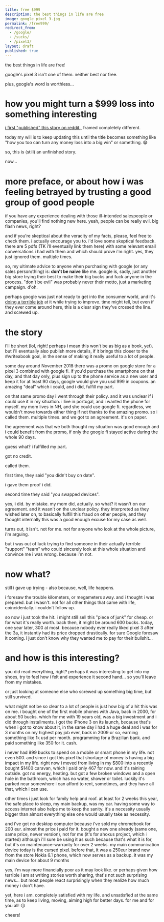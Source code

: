 ```yaml
---
title: free $999
description: the best things in life are free
image: google pixel 3.jpg
permalink: /free999/
redirect_from:
  - /google/
  - /sucks/
  - /pixel3/
layout: draft
published: true
---
```


the best things in life are free!

google's pixel 3 isn't one of them. neither best nor free.

plus, google's word is worthless...

# how you might turn a $999 loss into something interesting

[i first "published" this story on reddit.](https://www.reddit.com/r/ProjectFi/comments/ayz6o5/comment/encpau1), framed completely different.

today my will is to keep updating this until the title becomes something like "how you too can turn any money loss into a big win" or something. 😁

so, this is (still) an unfinished story.

now...

# more preface, or about how i was feeling betrayed by trusting a good group of good people

if you have any experience dealing with those ill-intended salespeople or companies, you'll find nothing new here. yeah, people can be really evil. big flash news, right?

and if you're skeptical about the veracity of my facts, please, feel free to check them. i actually encourage you to. i'd love some skeptical feedback. there are 5 pdfs (TK i'll eventually link them here) with some relevant email conversations i had with them and which should prove i'm right. yes, they just ignored them. multiple times.

so, my ultimate advice to anyone when purchasing with google (or any sales person/thing) is: **don't be naive** like me. google is, sadly, just another big store trying their best to make their big bucks and fuck anyone in the process. "don't be evil" was probably never their motto, just a marketing campaign. d'oh.

perhaps google was just not ready to get into the consumer world, and it's [doing a terrible job](https://www.androidpolice.com/2019/04/19/passive-aggressive-level-9000-instead-of-a-refund-google-sent-someone-10-pink-pixel-3s/) at it while trying to improve. time might tell, but even if they ever come around here, this is a clear sign they've crossed the line. and screwed up.

# the story

i'll be short (lol, right! perhaps i mean this won't be as big as a book, yet). but i'll eventually also publish more details, if it brings this closer to the #writeabook goal, in the sense of making it really useful to a lot of people.

some day around November 2018 there was a promo on google store for a pixel 3 combined with google fi. if you'd purchase the smartphone on that day, and that day only, plus sign up to the phone service as a new user and keep it for at least 90 days, google would give you usd 999 in coupons. an amazing "deal" which i could, and i did, fulfill my part.

on that same promo day i went through their policy. and it was unclear if i could use it in my situation. i live in portugal, and i wanted the phone for myself. my mom lives in NH, and she could use google fi. regardless, we wouldn't move towards either thing if not thanks to the amazing promo. so i called them. multiple times. and we got to an agreement. it's on paper.

the agreement was that we both thought my situation was good enough and i could benefit from the promo, if only the google fi stayed active during the whole 90 days.

guess what? i fulfilled my part.

got no credit.

called them.

first time, they said "you didn't buy on date".

i gave them proof i did.

second time they said "you swapped devices".

yes, i did. by mistake. my mom did, actually. so what? it wasn't on our agreement. and it wasn't on the unclear policy. they interpreted as they wished later on, to basically fulfill this fraud on other people, and they thought internally this was a good enough excuse for my case as well.

turns out, it isn't. not for me. not for anyone who look at the whole picture, i'm arguing.

but i was out of luck trying to find someone in their actually terrible "support" "team" who could sincerely look at this whole situation and convince me i was wrong. because i'm not.

# now what?

still i gave up trying - also because, well, life happens.

i foresaw the trouble kilometers, or megameters away. and i thought i was prepared. but i wasn't. not for all other things that came with life, coincidentally. i couldn't follow up.

so now i just took the hit. i might still sell this "piece of junk" for cheap. or for what it's really worth. back then, it might be around 600 bucks. today, one year later, 300 at most. because nobody ever really liked pixel 3 after the 3a, it instantly had its price dropped drastically. for sure Google foresaw it coming. i just don't know why they wanted me to pay for their bullshit...

# and how is this interesting?

you did read everything, right? perhaps it was interesting to get into my shoes, try to feel how i felt and experience it second hand... so you'll leave from my mistakes.

or just looking at someone else who screwed up something big time, but still survived.

what might not be so clear to a lot of people is just how big of a hit this was on me. i bought one of the first mobile phones with Java, back in 2000, for about 50 bucks. which for me with 19 years old, was a big investment and i did through installments. i got the iPhone 3 on its launch, because that's when i got to know about it, in the same day i had a huge deal and i was for 3 months on my highest pay job ever, back in 2009 or so, earning something like 1k usd per month. programming for a Brazilian bank. and paid something like 350 for it. cash.

i never had 999 bucks to spend on a mobile or smart phone in my life. not even 500. and since i got this pixel that shortage of money is having a big impact in my life. right now i moved from living in my $800 into a recently bought $1400 caravan, which i paid only 467 for now. and it's raining outside. got no energy, heating. but got a few broken windows and a open hole in the bathroom, which has no water, shower or toilet. luckily it's parked near somewhere i can afford to rent, sometimes, and they have all that, which i can use.

other times i just look for family help and roof. at least for 2 weeks this year, the safe place to sleep, my main backup, was my car. having some way to access internet also helps me to keep the sanity. it's a necessity usually bigger than almost everything else one would usually take as necessity.

and i've got no desktop computer because i've sold my chromebook for 200 eur. almost the price i paid for it. bought a new one already (same one, same price, newer version), not for me (it's for ahoxus project, which i started) although i'll sure be using it as such because that's what it is for, but it's on maintenance-warranty for over 2 weeks. my main communication device today is the cursed pixel. before that, it was a 250eur brand new from the store Nokia 6.1 phone, which now serves as a backup. it was my main device for about 9 months

yes, i'm way more financially poor as it may look like. or perhaps given how terrible i am at writing stories worth sharing, that's not such surprising news... but most people react surprisingly when they realize how much money i don't have.

yet, here i am. completely satisfied with my life. and unsatisfied at the same time, as to keep living, moving, aiming high for better days. for me and for you all! 😘

cheers!

<!-- for my self future reference: Case ID \[6-2580000026096\] -->
